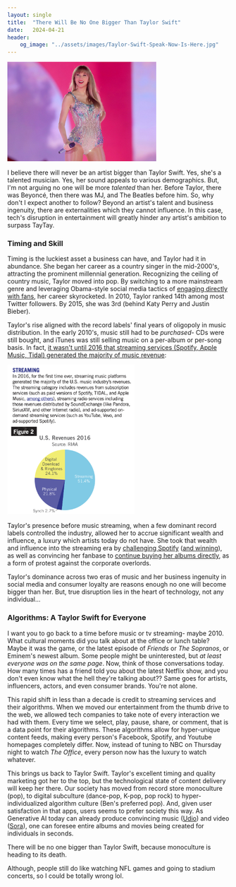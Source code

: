 ```yaml
---
layout: single
title:  "There Will Be No One Bigger Than Taylor Swift"
date:   2024-04-21
header:
    og_image: "../assets/images/Taylor-Swift-Speak-Now-Is-Here.jpg"
---
```


<img src="../assets/images/Taylor-Swift.jpg" alt="Taylor Swift" style="zoom: 33%;" />

I believe there will never be an artist bigger than Taylor Swift. Yes, she's a talented musician. Yes, her sound appeals to various demographics. But, I'm not arguing no one will be more *talented* than her. Before Taylor, there was Beyoncé, then there was MJ, and The Beatles before him. So, why don't I expect another to follow? Beyond an artist's talent and business ingenuity, there are externalities which they cannot influence. In this case, tech's disruption in entertainment will greatly hinder any artist's ambition to surpass TayTay.

### Timing and Skill

Timing is the luckiest asset a business can have, and Taylor had it in abundance. She began her career as a country singer in the mid-2000's, attracting the prominent millennial generation. Recognizing the ceiling of country music, Taylor moved into pop. By switching to a more mainstream genre and leveraging Obama-style social media tactics of [engaging directly with fans](https://www.reddit.com/r/TaylorSwift/comments/k17waw/taylor_replied_to_fans_on_twitter/), her career skyrocketed. In 2010, Taylor ranked 14th among most Twitter followers. By 2015, she was 3rd (behind Katy Perry and Justin Bieber).

Taylor's rise aligned with the record labels' final years of oligopoly in music distribution. In the early 2010's, music still had to be *purchased*- CDs were still bought, and iTunes was still selling music on a per-album or per-song basis. In fact, [it wasn't until 2016 that streaming services (Spotify, Apple Music, Tidal) generated the majority of music revenue](https://www.riaa.com/wp-content/uploads/2017/03/RIAA-2016-Year-End-News-Notes.pdf): 

<img src="../assets/images/music-revenues-by-format.png" alt="Music Revenue by Format" style="zoom:33%;" />

Taylor's presence before music streaming, when a few dominant record labels controlled the industry, allowed her to accrue significant wealth and influence, a luxury which artists today do not have. She took that wealth and influence into the streaming era by [challenging Spotify](https://www.rollingstone.com/music/music-news/taylor-swift-abruptly-pulls-entire-catalog-from-spotify-55523/) ([and winning](https://www.vox.com/culture/2017/6/9/15766576/taylor-swift-spotify-streaming-katy-perry)), as well as convincing her fanbase to [continue buying her albums directly](https://arc.net/l/quote/awiuewmw), as a form of protest against the corporate overlords.

Taylor's dominance across two eras of music and her business ingenuity in social media and consumer loyalty are reasons enough no one will become bigger than her. But, true disruption lies in the heart of technology, not any individual...

### Algorithms: A Taylor Swift for Everyone

I want you to go back to a time before music or tv streaming- maybe 2010. What cultural moments did you talk about at the office or lunch table? Maybe it was the game, or the latest episode of *Friends* or *The Sopranos*, or Eminem's newest album. Some people might be uninterested, but *at least everyone was on the same page*. Now, think of those conversations today. How many times has a friend told you about the latest Netflix show, and you don't even know what the hell they're talking about?? Same goes for artists, influencers, actors, and even consumer brands. You're not alone. 

This rapid shift in less than a decade is credit to streaming services and their algorithms. When we moved our entertainment from the thumb drive to the web, we allowed tech companies to take note of every interaction we had with them. Every time we select, play, pause, share, or comment, that is a data point for their algorithms. These algorithms allow for hyper-unique content feeds, making every person's Facebook, Spotify, and Youtube homepages completely differ. Now, instead of tuning to NBC on Thursday night to watch *The Office*, every person now has the luxury to watch whatever.

This brings us back to Taylor Swift. Taylor's excellent timing and quality marketing got her to the top, but the technological state of content delivery will keep her there. Our society has moved from record store monoculture (pop), to digital subculture (dance-pop, K-pop, pop rock) to hyper-individualized algorithm culture (Ben's preferred pop). And, given user satisfaction in that apps, users seems to prefer society this way. As Generative AI today can already produce convincing music ([Udio](https://www.udio.com/)) and video ([Sora](https://openai.com/sora)), one can foresee entire albums and movies being created for individuals in seconds.

There will be no one bigger than Taylor Swift, because monoculture is heading to its death.

Although, people still do like watching NFL games and going to stadium concerts, so I could be totally wrong lol.
